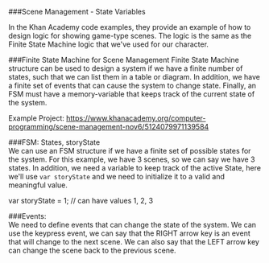 ###Scene Management - State Variables

In the Khan Academy code examples, they provide an example of how to design logic for showing game-type scenes.  The logic is the same as the Finite State Machine logic that we've used for our character.  

###Finite State Machine for Scene Management
Finite State Machine structure can be used to design a system if we have a finite number of states, such that we can list them in a table or diagram.  In addition, we have a finite set of events that can cause the system to change state.  Finally, an FSM must have a memory-variable that keeps track of the current state of the system.

Example Project: 
https://www.khanacademy.org/computer-programming/scene-management-nov6/5124079971139584

###FSM:  States, storyState  
We can use an FSM structure if we have a finite set of possible states for the system.  For this example, we have 3 scenes, so we can say we have 3 states.  In addition, we need a variable to keep track of the active State, here we'll use `var storyState` and we need to initialize it to a valid and meaningful value.  

   var storyState = 1; // can have values 1, 2, 3 
   
  ###Events:  
  We need to define events that can change the state of the system.  We can use the keypress event, we can say that the RIGHT arrow key is an event that will change to the next scene.  We can also say that the LEFT arrow key can change the scene back to the previous scene.  
  
  


